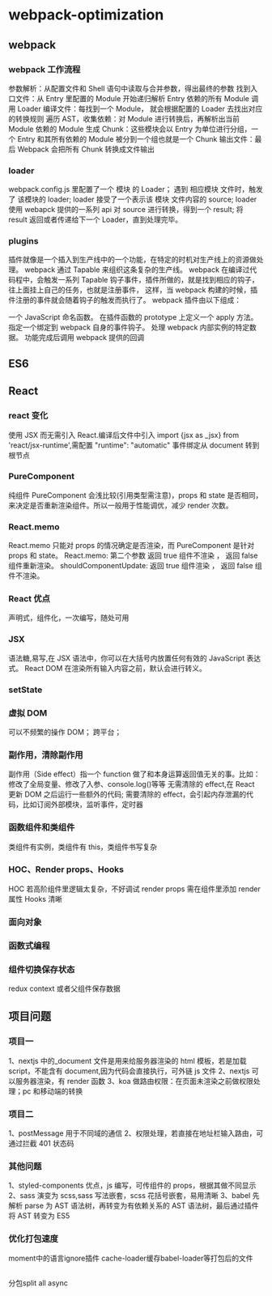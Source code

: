 # webpack-optimization

## webpack

### webpack 工作流程

参数解析：从配置文件和 Shell 语句中读取与合并参数，得出最终的参数
找到入口文件：从 Entry 里配置的 Module 开始递归解析 Entry 依赖的所有 Module 调用
Loader 编译文件：每找到一个 Module， 就会根据配置的 Loader 去找出对应的转换规则
遍历 AST，收集依赖：对 Module 进行转换后，再解析出当前 Module 依赖的 Module
生成 Chunk：这些模块会以 Entry 为单位进行分组，一个 Entry 和其所有依赖的 Module 被分到一个组也就是一个 Chunk
输出文件：最后 Webpack 会把所有 Chunk 转换成文件输出

### loader

webpack.config.js 里配置了一个 模块 的 Loader；
遇到 相应模块 文件时，触发了 该模块的 loader;
loader 接受了一个表示该 模块 文件内容的 source;
loader 使用 webapck 提供的一系列 api 对 source 进行转换，得到一个 result;
将 result 返回或者传递给下一个 Loader，直到处理完毕。

### plugins

插件就像是一个插入到生产线中的一个功能，在特定的时机对生产线上的资源做处理。
webpack 通过 Tapable 来组织这条复杂的生产线。
webpack 在编译过代码程中，会触发一系列 Tapable 钩子事件，插件所做的，就是找到相应的钩子，往上面挂上自己的任务，也就是注册事件，
这样，当 webpack 构建的时候，插件注册的事件就会随着钩子的触发而执行了。
webpack 插件由以下组成：

一个 JavaScript 命名函数。
在插件函数的 prototype 上定义一个 apply 方法。
指定一个绑定到 webpack 自身的事件钩子。
处理 webpack 内部实例的特定数据。
功能完成后调用 webpack 提供的回调

## ES6

## React

### react 变化

使用 JSX 而无需引入 React.编译后文件中引入 import {jsx as \_jsx} from 'react/jsx-runtime',需配置
"runtime": "automatic"
事件绑定从 document 转到根节点

### PureComponent

纯组件 PureComponent 会浅比较(引用类型需注意)，props 和 state 是否相同，来决定是否重新渲染组件。所以一般用于性能调优，减少 render 次数。

### React.memo

React.memo 只能对 props 的情况确定是否渲染，而 PureComponent 是针对 props 和 state。
React.memo: 第二个参数 返回 true 组件不渲染 ， 返回 false 组件重新渲染。 shouldComponentUpdate: 返回 true 组件渲染 ， 返回 false 组件不渲染。

### React 优点

声明式，组件化，一次编写，随处可用

### JSX

语法糖,易写,在 JSX 语法中，你可以在大括号内放置任何有效的 JavaScript 表达式。
React DOM 在渲染所有输入内容之前，默认会进行转义。

### setState

### 虚拟 DOM

可以不频繁的操作 DOM；
跨平台；

### 副作用，清除副作用

副作用（Side effect）指一个 function 做了和本身运算返回值无关的事。比如：修改了全局变量、修改了入参、console.log()等等
无需清除的 effect,在 React 更新 DOM 之后运行一些额外的代码;
需要清除的 effect，会引起内存泄漏的代码，比如订阅外部模块，监听事件，定时器

### 函数组件和类组件

类组件有实例，类组件有 this，类组件书写复杂

### HOC、Render props、Hooks

HOC 若高阶组件里逻辑太复杂，不好调试
render props 需在组件里添加 render 属性
Hooks 清晰

### 面向对象

### 函数式编程

### 组件切换保存状态

redux context 或者父组件保存数据

## 项目问题

### 项目一

1、nextjs 中的\_document 文件是用来给服务器渲染的 html 模板，若是加载 script，不能含有 document,因为代码会直接执行，可外链 js 文件
2、nextjs 可以服务器渲染，有 render 函数
3、koa 做路由权限：在页面未渲染之前做权限处理；pc 和移动端的转换

### 项目二

1、postMessage 用于不同域的通信
2、权限处理，若直接在地址栏输入路由，可通过拦截 401 状态码

### 其他问题

1、styled-components 优点，js 编写，可传组件的 props，根据其做不同显示
2、sass 演变为 scss,sass 写法嵌套，scss 花括号嵌套，易用清晰
3、babel 先解析 parse 为 AST 语法树，再转变为有依赖关系的 AST 语法树，最后通过插件将 AST 转变为 ES5

### 优化打包速度
moment中的语言ignore插件
cache-loader缓存babel-loader等打包后的文件

## 
分包split   all  async
